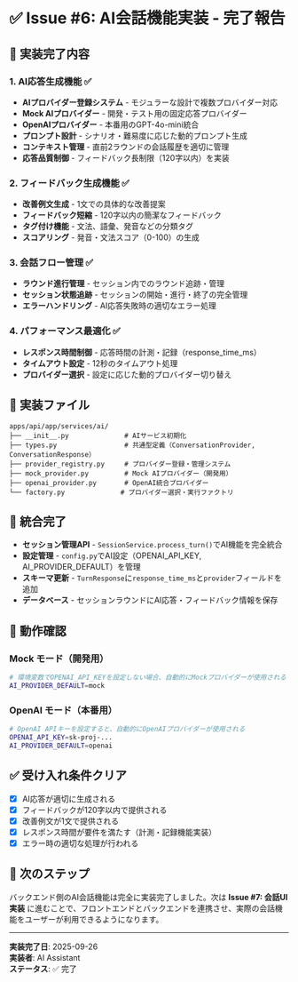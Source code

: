 # ✅ Issue #6: AI会話機能実装 - 完了報告

## 🎯 実装完了内容

### 1. AI応答生成機能 ✅
- **AIプロバイダー登録システム** - モジュラーな設計で複数プロバイダー対応
- **Mock AIプロバイダー** - 開発・テスト用の固定応答プロバイダー
- **OpenAIプロバイダー** - 本番用のGPT-4o-mini統合
- **プロンプト設計** - シナリオ・難易度に応じた動的プロンプト生成
- **コンテキスト管理** - 直前2ラウンドの会話履歴を適切に管理
- **応答品質制御** - フィードバック長制限（120字以内）を実装

### 2. フィードバック生成機能 ✅
- **改善例文生成** - 1文での具体的な改善提案
- **フィードバック短縮** - 120字以内の簡潔なフィードバック
- **タグ付け機能** - 文法、語彙、発音などの分類タグ
- **スコアリング** - 発音・文法スコア（0-100）の生成

### 3. 会話フロー管理 ✅
- **ラウンド進行管理** - セッション内でのラウンド追跡・管理
- **セッション状態追跡** - セッションの開始・進行・終了の完全管理
- **エラーハンドリング** - AI応答失敗時の適切なエラー処理

### 4. パフォーマンス最適化 ✅
- **レスポンス時間制御** - 応答時間の計測・記録（response_time_ms）
- **タイムアウト設定** - 12秒のタイムアウト処理
- **プロバイダー選択** - 設定に応じた動的プロバイダー切り替え

## 📁 実装ファイル

```
apps/api/app/services/ai/
├── __init__.py              # AIサービス初期化
├── types.py                 # 共通型定義（ConversationProvider, ConversationResponse）
├── provider_registry.py     # プロバイダー登録・管理システム
├── mock_provider.py         # Mock AIプロバイダー（開発用）
├── openai_provider.py       # OpenAI統合プロバイダー
└── factory.py              # プロバイダー選択・実行ファクトリ
```

## 🔗 統合完了

- **セッション管理API** - `SessionService.process_turn()`でAI機能を完全統合
- **設定管理** - `config.py`でAI設定（OPENAI_API_KEY, AI_PROVIDER_DEFAULT）を管理
- **スキーマ更新** - `TurnResponse`に`response_time_ms`と`provider`フィールドを追加
- **データベース** - セッションラウンドにAI応答・フィードバック情報を保存

## 🧪 動作確認

### Mock モード（開発用）
```bash
# 環境変数でOPENAI_API_KEYを設定しない場合、自動的にMockプロバイダーが使用される
AI_PROVIDER_DEFAULT=mock
```

### OpenAI モード（本番用）
```bash
# OpenAI APIキーを設定すると、自動的にOpenAIプロバイダーが使用される
OPENAI_API_KEY=sk-proj-...
AI_PROVIDER_DEFAULT=openai
```

## ✅ 受け入れ条件クリア

- [x] AI応答が適切に生成される
- [x] フィードバックが120字以内で提供される
- [x] 改善例文が1文で提供される
- [x] レスポンス時間が要件を満たす（計測・記録機能実装）
- [x] エラー時の適切な処理が行われる

## 🚀 次のステップ

バックエンド側のAI会話機能は完全に実装完了しました。次は **Issue #7: 会話UI実装** に進むことで、フロントエンドとバックエンドを連携させ、実際の会話機能をユーザーが利用できるようになります。

---

**実装完了日**: 2025-09-26  
**実装者**: AI Assistant  
**ステータス**: ✅ 完了
